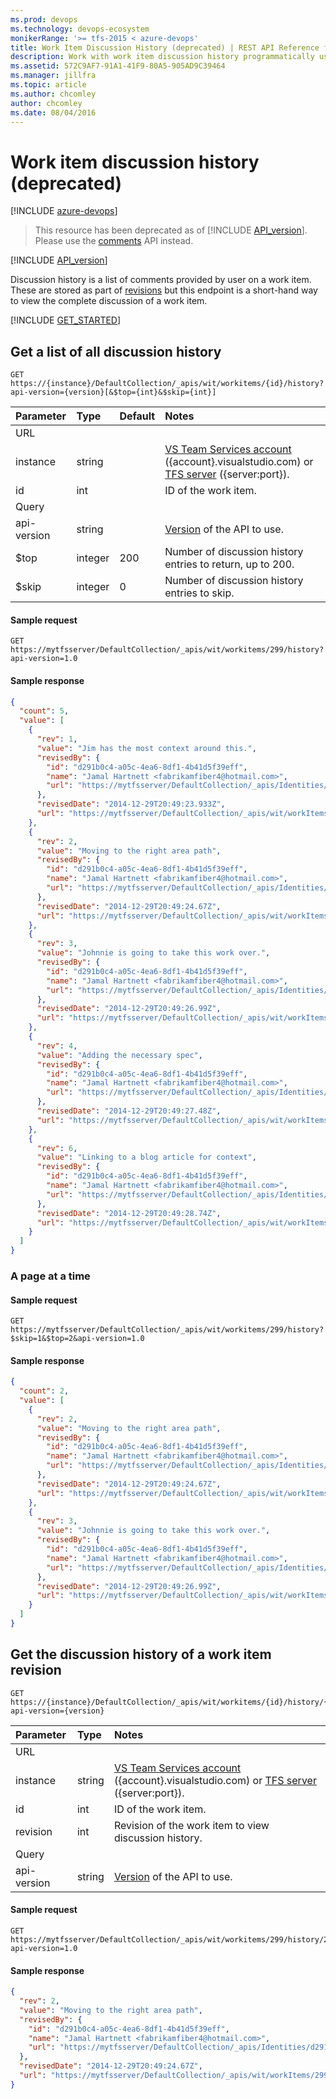 ```yaml
---
ms.prod: devops
ms.technology: devops-ecosystem
monikerRange: '>= tfs-2015 < azure-devops'
title: Work Item Discussion History (deprecated) | REST API Reference for Team Foundation Server
description: Work with work item discussion history programmatically using the REST APIs for Team Foundation Server. 
ms.assetid: 572C9AF7-91A1-41F9-80A5-905AD9C39464
ms.manager: jillfra
ms.topic: article
ms.author: chcomley
author: chcomley
ms.date: 08/04/2016
---
```


# Work item discussion history (deprecated)

[!INCLUDE [azure-devops](../_data/azure-devops-message.md)]

> This resource has been deprecated as of [!INCLUDE [API_version](../_data/version3-preview.md)].
> Please use the [comments](./comments.md) API instead.

[!INCLUDE [API_version](../_data/version.md)]

Discussion history is a list of comments provided by user on a work item.  These are stored as part of [revisions](./revisions.md) but this endpoint is a short-hand way to view the complete discussion of a work item.

[!INCLUDE [GET_STARTED](../..//api/_data/get-started.md)]

## Get a list of all discussion history
<a name="getalistofalldiscussionhistory" />

```no-highlight
GET https://{instance}/DefaultCollection/_apis/wit/workitems/{id}/history?api-version={version}[&$top={int}&$skip={int}]
```

| Parameter | Type    | Default | Notes	
|:----------|:--------|:--------|:--------------------------------------
| URL
| instance  | string  |         | [VS Team Services account](../../get-started/rest/basics.md) ({account}.visualstudio.com) or [TFS server](../../get-started/rest/basics.md) ({server:port}).
| id        | int     |         | ID of the work item.
| Query
| api-version| string |         | [Version](../../concepts/rest-api-versioning.md) of the API to use.
| $top      | integer | 200     | Number of discussion history entries to return, up to 200.
| $skip     | integer | 0       | Number of discussion history entries to skip.

#### Sample request

```
GET https://mytfsserver/DefaultCollection/_apis/wit/workitems/299/history?api-version=1.0
```

#### Sample response

```json
{
  "count": 5,
  "value": [
    {
      "rev": 1,
      "value": "Jim has the most context around this.",
      "revisedBy": {
        "id": "d291b0c4-a05c-4ea6-8df1-4b41d5f39eff",
        "name": "Jamal Hartnett <fabrikamfiber4@hotmail.com>",
        "url": "https://mytfsserver/DefaultCollection/_apis/Identities/d291b0c4-a05c-4ea6-8df1-4b41d5f39eff"
      },
      "revisedDate": "2014-12-29T20:49:23.933Z",
      "url": "https://mytfsserver/DefaultCollection/_apis/wit/workItems/299/history/1"
    },
    {
      "rev": 2,
      "value": "Moving to the right area path",
      "revisedBy": {
        "id": "d291b0c4-a05c-4ea6-8df1-4b41d5f39eff",
        "name": "Jamal Hartnett <fabrikamfiber4@hotmail.com>",
        "url": "https://mytfsserver/DefaultCollection/_apis/Identities/d291b0c4-a05c-4ea6-8df1-4b41d5f39eff"
      },
      "revisedDate": "2014-12-29T20:49:24.67Z",
      "url": "https://mytfsserver/DefaultCollection/_apis/wit/workItems/299/history/2"
    },
    {
      "rev": 3,
      "value": "Johnnie is going to take this work over.",
      "revisedBy": {
        "id": "d291b0c4-a05c-4ea6-8df1-4b41d5f39eff",
        "name": "Jamal Hartnett <fabrikamfiber4@hotmail.com>",
        "url": "https://mytfsserver/DefaultCollection/_apis/Identities/d291b0c4-a05c-4ea6-8df1-4b41d5f39eff"
      },
      "revisedDate": "2014-12-29T20:49:26.99Z",
      "url": "https://mytfsserver/DefaultCollection/_apis/wit/workItems/299/history/3"
    },
    {
      "rev": 4,
      "value": "Adding the necessary spec",
      "revisedBy": {
        "id": "d291b0c4-a05c-4ea6-8df1-4b41d5f39eff",
        "name": "Jamal Hartnett <fabrikamfiber4@hotmail.com>",
        "url": "https://mytfsserver/DefaultCollection/_apis/Identities/d291b0c4-a05c-4ea6-8df1-4b41d5f39eff"
      },
      "revisedDate": "2014-12-29T20:49:27.48Z",
      "url": "https://mytfsserver/DefaultCollection/_apis/wit/workItems/299/history/4"
    },
    {
      "rev": 6,
      "value": "Linking to a blog article for context",
      "revisedBy": {
        "id": "d291b0c4-a05c-4ea6-8df1-4b41d5f39eff",
        "name": "Jamal Hartnett <fabrikamfiber4@hotmail.com>",
        "url": "https://mytfsserver/DefaultCollection/_apis/Identities/d291b0c4-a05c-4ea6-8df1-4b41d5f39eff"
      },
      "revisedDate": "2014-12-29T20:49:28.74Z",
      "url": "https://mytfsserver/DefaultCollection/_apis/wit/workItems/299/history/6"
    }
  ]
}
```


### A page at a time

#### Sample request

```
GET https://mytfsserver/DefaultCollection/_apis/wit/workitems/299/history?$skip=1&$top=2&api-version=1.0
```

#### Sample response

```json
{
  "count": 2,
  "value": [
    {
      "rev": 2,
      "value": "Moving to the right area path",
      "revisedBy": {
        "id": "d291b0c4-a05c-4ea6-8df1-4b41d5f39eff",
        "name": "Jamal Hartnett <fabrikamfiber4@hotmail.com>",
        "url": "https://mytfsserver/DefaultCollection/_apis/Identities/d291b0c4-a05c-4ea6-8df1-4b41d5f39eff"
      },
      "revisedDate": "2014-12-29T20:49:24.67Z",
      "url": "https://mytfsserver/DefaultCollection/_apis/wit/workItems/299/history/2"
    },
    {
      "rev": 3,
      "value": "Johnnie is going to take this work over.",
      "revisedBy": {
        "id": "d291b0c4-a05c-4ea6-8df1-4b41d5f39eff",
        "name": "Jamal Hartnett <fabrikamfiber4@hotmail.com>",
        "url": "https://mytfsserver/DefaultCollection/_apis/Identities/d291b0c4-a05c-4ea6-8df1-4b41d5f39eff"
      },
      "revisedDate": "2014-12-29T20:49:26.99Z",
      "url": "https://mytfsserver/DefaultCollection/_apis/wit/workItems/299/history/3"
    }
  ]
}
```


## Get the discussion history of a work item revision

```no-highlight
GET https://{instance}/DefaultCollection/_apis/wit/workitems/{id}/history/{revision}?api-version={version}
```

| Parameter | Type    | Notes	
|:----------|:--------|:--------------------------------------
| URL
| instance  | string  | [VS Team Services account](../../get-started/rest/basics.md) ({account}.visualstudio.com) or [TFS server](../../get-started/rest/basics.md) ({server:port}).
| id        | int     | ID of the work item.
| revision  | int     | Revision of the work item to view discussion history.
| Query
| api-version| string | [Version](../../concepts/rest-api-versioning.md) of the API to use.

#### Sample request

```
GET https://mytfsserver/DefaultCollection/_apis/wit/workitems/299/history/2?api-version=1.0
```

#### Sample response

```json
{
  "rev": 2,
  "value": "Moving to the right area path",
  "revisedBy": {
    "id": "d291b0c4-a05c-4ea6-8df1-4b41d5f39eff",
    "name": "Jamal Hartnett <fabrikamfiber4@hotmail.com>",
    "url": "https://mytfsserver/DefaultCollection/_apis/Identities/d291b0c4-a05c-4ea6-8df1-4b41d5f39eff"
  },
  "revisedDate": "2014-12-29T20:49:24.67Z",
  "url": "https://mytfsserver/DefaultCollection/_apis/wit/workItems/299/history/2"
}
```



